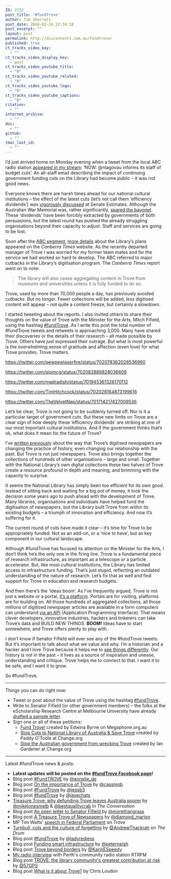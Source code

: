 ```yaml
---
ID: 2722
post_title: '#fundTrove'
author: Tim Sherratt
post_date: 2016-02-24 22:34:18
post_excerpt: ""
layout: post
permalink: http://discontents.com.au/fundtrove/
published: true
ct_tracks_video_key:
  - ""
ct_tracks_video_display_key:
  - post
ct_tracks_video_youtube_title:
  - "0"
ct_tracks_video_youtube_related:
  - "0"
ct_tracks_video_youtube_logo:
  - "0"
ct_tracks_video_youtube_captions:
  - "0"
citation:
  - ""
internet_archive:
  - ""
doi:
  - ""
github:
  - ""
tmac_last_id:
  - ""
---
```

I’d just arrived home on Monday evening when a tweet from the local ABC radio station <a href="https://twitter.com/666canberra/status/701649786043129856">appeared in my stream</a>: ‘NOW: @nlagovau informs its staff of budget cuts’. An all-staff email describing the impact of continuing government funding cuts on the Library had become public – it was not good news.

Everyone knows there are harsh times ahead for our national cultural institutions – the effect of the latest cuts (let’s not call them ‘efficiency dividends’) was <a href="http://www.abc.net.au/news/2016-02-11/senators-urge-federal-government-to-fund-institutions/7160370">vigorously discussed</a> at Senate Estimates. Although the Australian War Memorial was, rather significantly, <a href="http://www.theguardian.com/australia-news/postcolonial-blog/2016/feb/22/our-major-cultural-institutions-are-in-crisis-and-our-history-is-being-militarised">spared the bayonet</a>. These ‘dividends’ have been forcibly extracted by governments of both persuasions, but the latest round has pushed the already struggling organisations beyond their capacity to adjust. Staff and services are going to be lost.

Soon after the <a href="http://www.abc.net.au/news/2016-02-22/national-library-of-australia-funding-cuts/7190528">ABC segment</a>, <a href="http://www.canberratimes.com.au/national/budget-cuts-will-have-a-grave-impact-on-the-national-library-staff-told-20160222-gn0co2.html">more details</a> about the Library’s plans appeared on the <em>Canberra Times</em> website. As the recently departed manager of Trove I was worried for my former team mates and for the service we had worked so hard to develop. The ABC referred to major cutbacks in the Library’s digitisation program. The <em>Canberra Times</em> report went on to note:
<blockquote>The library will also cease aggregating content in Trove from museums and universities unless it is fully funded to do so.</blockquote>
Trove, used by more than 70,000 people a day, has previously avoided cutbacks. But no longer. Fewer collections will be added, less digitised content will appear – not quite a content freeze, but certainly a slowdown.

I started tweeting about the reports. I also invited others to share their thoughts on the value of Trove with the Minister for the Arts, Mitch Fifield, using the hashtag <a href="https://twitter.com/hashtag/fundtrove?f=tweets&amp;vertical=default&amp;src=hash">#fundTrove</a>. As I write this post the total number of #fundTrove tweets and retweets is approaching 3,000. Many have shared their discoveries or the details of their research – all made possible by Trove. Others have just expressed their outrage. But what is most powerful is the overwhelming sense of gratitude and affection (even love) for what Trove provides. Trove matters.

https://twitter.com/pewpewlaserfire/status/702078362026536960

https://twitter.com/pipmcg/status/702082889828036608

https://twitter.com/madradish/status/701945361326170112

https://twitter.com/TimHitchcock/status/702028164873199616

https://twitter.com/TheVelvetNap/status/701714217427009536

Let’s be clear, Trove is not going to be suddenly turned off. Nor is it a particular target of government cuts. But these new limits on Trove are a clear sign of how deeply these ‘efficiency dividends’ are striking at one of our most important cultural institutions. And if the government thinks that’s ok, what does it mean for the future of Trove?

I’ve <a href="http://discontents.com.au/asking-better-questions-history-trove-and-the-risks-that-count/">written previously</a> about the way that Trove’s digitised newspapers are changing the practice of history, even changing our relationship with the past. But Trove is not just newspapers. Trove also brings together the collections of hundreds of other organisations – large and small. Together with the National Library’s own digital collections these two halves of Trove create a resource profound in depth and meaning, and brimming with the capacity to surprise.

It seems the National Library has simply been too efficient for its own good. Instead of sitting back and waiting for a big pot of money, it took the decision some years ago to push ahead with the development of Trove. Many libraries, organisations and individuals have helped fund the digitisation of newspapers, but the Library built Trove from within its existing budgets – a triumph of innovation and efficiency. And now it’s suffering for it.

The current round of cuts have made it clear – it’s time for Trove to be appropriately funded. Not as an add-on, or a ‘nice to have’, but as key component in our cultural landscape.

Although #fundTrove has focused its attention on the Minister for the Arts, I don’t think he’s the only one in the firing line. Trove is a fundamental piece of research infrastructure, as important as a telescope or a particle accelerator. But, like most cultural institutions, the Library has limited access to infrastructure funding. That’s just stupid, reflecting an outdated understanding of the nature of research. Let’s fix that as well and find support for Trove in education and research budgets.

And then there’s the ‘ideas boom’. As I’ve frequently argued, Trove is not just a website or a portal, <a href="https://www.nla.gov.au/our-publications/staff-papers/from-portal-to-platform">it’s a platform</a>. Portals are for visiting, platforms are for building on. All those hundreds of aggregated collections, all those millions of digitised newspaper articles are available in a form computers can understand <a href="http://help.nla.gov.au/trove/building-with-trove">via an API</a> (Application Programming Interface). That means clever developers, innovative industries, hackers and tinkerers can take Trove’s data and BUILD NEW THINGS. <strong>BOOM!</strong> Ideas have to start somewhere, and Trove offers plenty to play with.

I don’t know if Senator Fifield will ever see any of the #fundTrove tweets. But it’s important to talk about what we value and why. I’m a historian and a hacker and I love Trove because it helps me to <a href="http://discontents.com.au/?s=trove">see things differently</a>. Our history is not in the past – it lives as a source of inspiration and unease, understanding and critique. Trove helps me to connect to that. I want it to be safe, and I want it to grow.

So #fundTrove.

<hr />

Things you can do right now:
<ul>
	<li>Tweet or post about the value of Trove using the hashtag <a href="https://twitter.com/hashtag/fundtrove?f=tweets&amp;vertical=default&amp;src=hash">#fundTrove</a>.</li>
	<li>Write to Senator Fifield (or other government members) – the folks at the eScholarship Research Centre at Melbourne University have already <a href="https://anneliedevilliers.wordpress.com/2016/02/23/fundtrove/">drafted a sample letter</a>.</li>
	<li>Sign one or all of these petitions:
<ul>
	<li><a href="https://www.megaphone.org.au/petitions/fund-trove-1">Fund Trove!</a> created by Edwina Byrne on Megaphone.org.au</li>
	<li><a href="https://www.change.org/p/malcolm-turnbull-mp-stop-cuts-to-national-library-of-australia-save-trove">Stop Cuts to National Library of Australia &amp; Save Trove</a> created by Paddy O'Toole at Change.org</li>
	<li><a href="https://www.change.org/p/your-local-government-representitive-stop-the-australian-government-from-wrecking-trove">Stop the Australian government from wrecking Trove</a> created by Ian Gardener at Change.org</li>
</ul>
</li>
</ul>

<hr />

Latest #fundTrove news &amp; posts:
<ul>
	<li><strong>Latest updates will be posted on the <a href="https://www.facebook.com/fundtrove/">#fundTrove Facebook page</a>!</strong></li>
	<li>Blog post <a href="https://anneliedevilliers.wordpress.com/2016/02/23/fundtrove/">#FundTROVE</a> by <a href="http://twitter.com/annelie_de">@annelie_de</a></li>
	<li>Blog post <a href="https://cassmob.wordpress.com/2016/02/25/on-the-importance-of-trove/">On the importance of Trove</a> by <a href="http://twitter.com/@cassmob">@cassmob</a></li>
	<li>Blog post <a href="https://ancestrysearch.wordpress.com/2016/02/25/fundtrove/">#FundTrove</a> by <a href="http://twitter.com/jessb3">@jessb3</a></li>
	<li>Blog post <a href="http://jayeweatherburn.com/2016/02/25/fundtrove/">#fundTrove</a> by <a href="http://twitter.com/jayechats">@jayechats</a></li>
	<li><a href="https://theconversation.com/treasure-trove-why-defunding-trove-leaves-australia-poorer-55217">Treasure Trove: why defunding Trove leaves Australia poorer</a> by <a href="http://twitter.com/mikejonesmelb">@mikejonesmelb</a> &amp; <a href="http://twitter.com/bestqualitycrab">@bestqualitycrab</a> in <em>The Conversation</em></li>
	<li>Blog post <a href="https://inthemailbox.wordpress.com/2016/02/26/an-open-letter-to-senator-fifield/">An open letter to Senator Fifield </a>by <a href="http://twitter.com/morethangrass">@morethangrass</a></li>
	<li>Blog post <a href="https://learnearnandreturn.wordpress.com/2016/02/27/a-treasure-trove-of-newspapers/">A Treasure Trove of Newspapers</a> by <a href="http://twitter.com/diamond_marion">@diamond_marion</a></li>
	<li>MP Tim Watts' <a href="https://www.facebook.com/timwattsmp/videos/1000001233369095/">speech in Federal Parliament</a> on Trove</li>
	<li><a href="http://www.abc.net.au/news/2016-02-29/thackrah-turnbull,-cuts-and-the-culture-of-forgetting/7206890">Turnbull, cuts and the culture of forgetting</a> by <a href="http://twitter.com/AndrewThackrah">@AndrewThackrah</a> on <em>The Drum</em></li>
	<li>Blog post <a href="http://www.jessicawhite.com.au/ladyredjess/2016/2/29/fundtrove">#fundTrove</a> by <a href="http://twitter.com/ladyredjess">@ladyredjess</a></li>
	<li>Blog post <a href="http://peter.neish.net/funding-smart-infrastructure/">Funding smart infrastructure</a> by <a href="http://twitter.com/peterneish">@peterneish</a></li>
	<li>Blog post <a href="https://karinspeedy.wordpress.com/2016/03/01/trove-beyond-borders/">Trove beyond borders</a> by <a href="http:////twitter.com/KarinESpeedy">@KarinESpeedy</a></li>
	<li><a href="https://rtrfm.com.au/story/fundtrove/">My radio interview</a> with Perth's community radio station RTRFM</li>
	<li>Blog post <a href="http://librariessa.blogspot.com.au/2016/03/trove-library-communitys-greatest.html">TROVE: the library community's greatest contribution at risk</a> by <a href="http://twitter.com/57GPS">@57GPS</a></li>
	<li>Blog post <a href="http://blog.wags.org.au/index.php/opinions/46-what-is-it-about-trove">What is it about Trove?</a> by Chris Loudon</li>
</ul>
&nbsp;